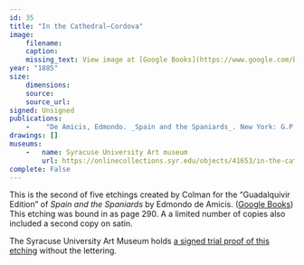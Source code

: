 ```yaml
---
id: 35
title: "In the Cathedral—Cordova"
image:
    filename:
    caption: 
    missing_text: View image at [Google Books](https://www.google.com/books/edition/Spain_and_the_Spaniards/W98_AAAAYAAJ?hl=en&gbpv=1&pg=PA290-IA3&printsec=frontcover).
year: "1885"
size:
    dimensions: 
    source: 
    source_url: 
signed: Unsigned
publications:
    -    "De Amicis, Edmondo. _Spain and the Spaniards_. New York: G.P. Putnam's Sons, 1885."
drawings: []
museums:
    -   name: Syracuse University Art museum
        url: https://onlinecollections.syr.edu/objects/41653/in-the-cathedral-cordova
complete: False
---
```

This is the second of five etchings created by Colman for the “Guadalquivir Edition” of _Spain and the Spaniards_ by Edmondo de Amicis. ([Google Books](https://www.google.com/books/edition/Spain_and_the_Spaniards/W98_AAAAYAAJ)) This etching was bound in as page 290. A a limited number of copies also included a second copy on satin.

The Syracuse University Art Museum holds [a signed trial proof of this etching](https://onlinecollections.syr.edu/objects/41653/in-the-cathedral-cordova) without the lettering.